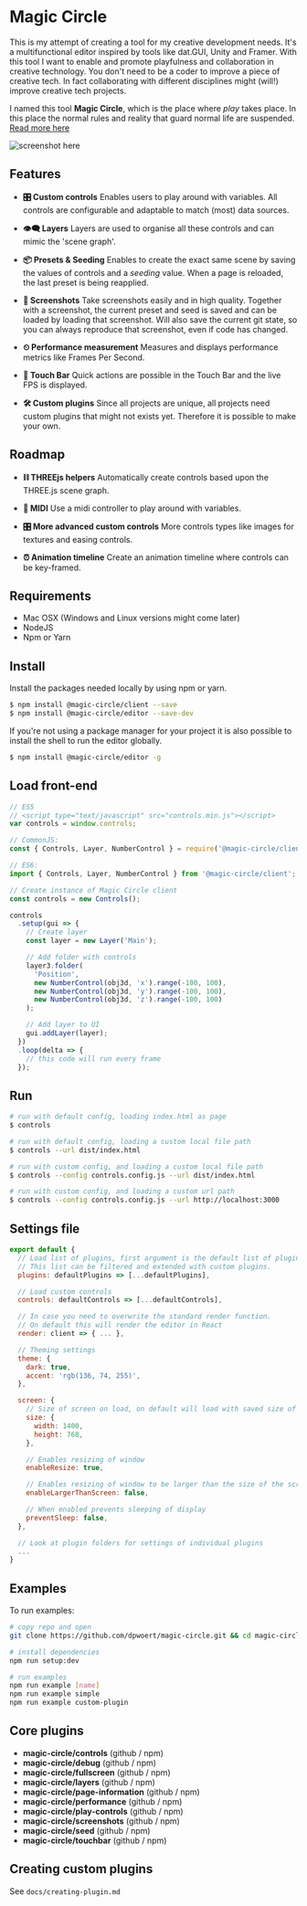 # Magic Circle

This is my attempt of creating a tool for my creative development needs. It's a multifunctional editor inspired by tools like dat.GUI, Unity and Framer. With this tool I want to enable and promote playfulness and collaboration in creative technology. You don't need to be a coder to improve a piece of creative tech. In fact collaborating with different disciplines might (will!) improve creative tech projects.

I named this tool **Magic Circle**, which is the place where _play_ takes place. In this place the normal rules and reality that guard normal life are suspended. [Read more here](https://uxdesign.cc/why-play-can-improve-the-interdisciplinary-collaboration-in-your-team-8d7fd1ce32f8)

![screenshot here](https://raw.github.com/dpwoert/magic-circle/develop/docs/assets/screenshot.png)

## Features

- **🎛 Custom controls** Enables users to play around with variables. All controls are configurable and adaptable to match (most) data sources.

- **👁‍🗨 Layers** Layers are used to organise all these controls and can mimic the 'scene graph'.

- **📦 Presets & Seeding** Enables to create the exact same scene by saving the values of controls and a _seeding_ value. When a page is reloaded, the last preset is being reapplied.

- **📸 Screenshots** Take screenshots easily and in high quality. Together with a screenshot, the current preset and seed is saved and can be loaded by loading that screenshot. Will also save the current git state, so you can always reproduce that screenshot, even if code has changed.

- **⏲ Performance measurement** Measures and displays performance metrics like Frames Per Second.

- **👐 Touch Bar** Quick actions are possible in the Touch Bar and the live FPS is displayed.

- **🛠 Custom plugins** Since all projects are unique, all projects need custom plugins that might not exists yet. Therefore it is possible to make your own.

## Roadmap

- **⛓ THREEjs helpers** Automatically create controls based upon the THREE.js scene graph.

- **🎹 MIDI** Use a midi controller to play around with variables.

- **🎛 More advanced custom controls** More controls types like images for textures and easing controls.

- **⏰ Animation timeline** Create an animation timeline where controls can be key-framed.

## Requirements

- Mac OSX (Windows and Linux versions might come later)
- NodeJS
- Npm or Yarn

## Install

Install the packages needed locally by using npm or yarn.

```sh
$ npm install @magic-circle/client --save
$ npm install @magic-circle/editor --save-dev
```

If you're not using a package manager for your project it is also possible to install the shell to run the editor globally.

```sh
$ npm install @magic-circle/editor -g
```

## Load front-end

```js
// ES5
// <script type="text/javascript" src="controls.min.js"></script>
var controls = window.controls;

// CommonJS:
const { Controls, Layer, NumberControl } = require('@magic-circle/client');

// ES6:
import { Controls, Layer, NumberControl } from '@magic-circle/client';

// Create instance of Magic Circle client
const controls = new Controls();

controls
  .setup(gui => {
    // Create layer
    const layer = new Layer('Main');

    // Add folder with controls
    layer3.folder(
      'Position',
      new NumberControl(obj3d, 'x').range(-100, 100),
      new NumberControl(obj3d, 'y').range(-100, 100),
      new NumberControl(obj3d, 'z').range(-100, 100)
    );

    // Add layer to UI
    gui.addLayer(layer);
  })
  .loop(delta => {
    // this code will run every frame
  });
```

## Run

```sh
# run with default config, loading index.html as page
$ controls

# run with default config, loading a custom local file path
$ controls --url dist/index.html

# run with custom config, and loading a custom local file path
$ controls --config controls.config.js --url dist/index.html

# run with custom config, and loading a custom url path
$ controls --config controls.config.js --url http://localhost:3000
```

## Settings file

```js
export default {
  // Load list of plugins, first argument is the default list of plugins
  // This list can be filtered and extended with custom plugins.
  plugins: defaultPlugins => [...defaultPlugins],

  // Load custom controls
  controls: defaultControls => [...defaultControls],

  // In case you need to overwrite the standard render function.
  // On default this will render the editor in React
  render: client => { ... },

  // Theming settings
  theme: {
    dark: true,
    accent: 'rgb(136, 74, 255)',
  },

  screen: {
    // Size of screen on load, on default will load with saved size of window
    size: {
      width: 1400,
      height: 768,
    },

    // Enables resizing of window
    enableResize: true,

    // Enables resizing of window to be larger than the size of the screen
    enableLargerThanScreen: false,

    // When enabled prevents sleeping of display
    preventSleep: false,
  },

  // Look at plugin folders for settings of individual plugins
  ...
}
```

## Examples

To run examples:

```sh
# copy repo and open
git clone https://github.com/dpwoert/magic-circle.git && cd magic-circle

# install dependencies
npm run setup:dev

# run examples
npm run example [name]
npm run example simple
npm run example custom-plugin
```

## Core plugins

- **magic-circle/controls** (github / npm)
- **magic-circle/debug** (github / npm)
- **magic-circle/fullscreen** (github / npm)
- **magic-circle/layers** (github / npm)
- **magic-circle/page-information** (github / npm)
- **magic-circle/performance** (github / npm)
- **magic-circle/play-controls** (github / npm)
- **magic-circle/screenshots** (github / npm)
- **magic-circle/seed** (github / npm)
- **magic-circle/touchbar** (github / npm)

## Creating custom plugins

See `docs/creating-plugin.md`
